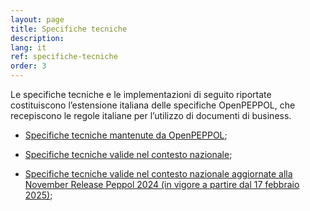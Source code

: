 ```yaml
---
layout: page
title: Specifiche tecniche
description:
lang: it
ref: specifiche-tecniche
order: 3
---
```


Le specifiche tecniche e le implementazioni di seguito riportate costituiscono l’estensione italiana delle specifiche OpenPEPPOL, che recepiscono le regole italiane per l’utilizzo di documenti di business.

- <a aria-label="Peppol.eu - Specifiche tecniche mantenute da OpenPEPPOL - Collegamento a sito esterno" title="Collegamento a sito esterno" href="https://peppol.org/documentation/" target="_blank">Specifiche tecniche mantenute da OpenPEPPOL</a>;

- <a aria-label="Specifiche tecniche valide nel contesto nazionale" title="Specifiche tecniche valide nel contesto nazionale" href="https://peppol-docs.agid.gov.it/docs/my_index.jsp" target="_blank">Specifiche tecniche valide nel contesto nazionale</a>;

- <a aria-label="Specifiche tecniche valide nel contesto nazionale aggiornate alla November Release Peppol 2024 (in vigore a partire dal 17 febbraio 2025)" title="Specifiche tecniche valide nel contesto nazionale aggiornate alla November Release Peppol 2024 (in vigore a partire dal 17 febbraio 2025)" href="https://peppol-docs.agid.gov.it/docs-next-release/" target="_blank">Specifiche tecniche valide nel contesto nazionale aggiornate alla November Release Peppol 2024 (in vigore a partire dal 17 febbraio 2025)</a>;

